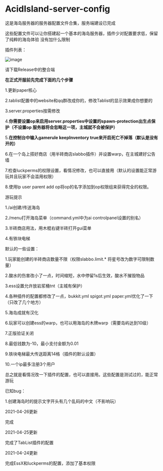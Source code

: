 # AcidIsland-server-config
这是海岛服务器的服务器配置文件合集，服务端建设已完成

这些配置文件可以让你搭建起一个基本的海岛服务器，插件少对配置要求低，保留了纯粹的海岛体验
没有加什么限制


插件列表：

![image](https://user-images.githubusercontent.com/25699126/116084468-6aca8e00-a6d0-11eb-812b-e88f2aef9b47.png)


请下载Release中的整合端


**在正式开服前先完成下面的几个步骤**

1.更新paper核心

2.tablist配置中的website和qq群改成你的，修改Tablist的显示效果成你想要的

3.server.properties按需修改

4.**你需要设置op来启用server.properties中设置的spawn-protection出生点保护（不设置op 服务器将会忽略这一项，主城就不会被保护）**

5.**在控制台中输入gamerule keepInventory true来开启死亡不掉落（默认是没有开的）**

6.在一个岛上搭好商店（用半砖商店slabbo插件）并设置warp，在主城建好公告墙

7.检查luckperms的权限设置，看情况修改，也可以直接用（默认的设置能正常游玩并且玩家不会滥用权限）

8.使用lp user <name> parent add op将op的名字添加到op权限组来获得完全的权限。


游玩提示

1./ai创建/传送海岛

2./menu打开海岛菜单（command.yml中为ai controlpanel设置的别名）

3.半砖商店用法，用木棍右键半砖打开gui菜单

4.有铁块电梯


默认的一些设置：

1.玩家能创建的半砖商店数量不限（权限slabbo.limit.*   将星号改为数字可限制数量）

2.酸水的伤害改小了一点，时间缩短，水中停留1s后生效，酸水不摧毁物品

3.ess设置允许放岩浆桶tnt（主城有保护）

4.各种插件的配置都修改了一点，bukkit.yml spigot.yml paper.yml优化了一下（只改了几个地方）

5.海岛成就有汉化

6.玩家可以创建ess的warp，也可以用海岛的木牌warp（需要岛屿达到10级）

7.正版验证关闭

8.最低钱数为-10，最小支付金额为0.01

9.铁块电梯最大传送距离14格（插件的默认设置）

10.一个ip最多注册3个用户

总之就是看情况改一下插件的配置，也可以直接用。这些配置是测试过的，能正常游玩




已知bug：

1.创建海岛时的提示文字开头有几个乱码的中文（不影响玩）


2021-04-26更新

完成

2021-04-25更新

完成了TabList插件的配置

2021-04-24更新

完成EssX和luckperms的配置，添加了基本权限


